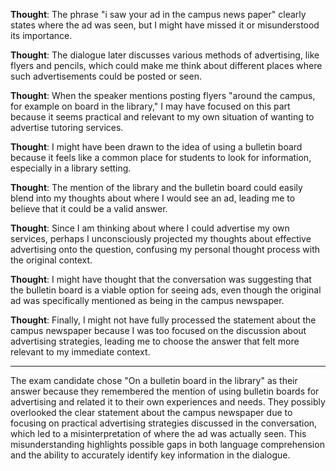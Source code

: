 **Thought**: The phrase "i saw your ad in the campus news paper" clearly states where the ad was seen, but I might have missed it or misunderstood its importance.  

**Thought**: The dialogue later discusses various methods of advertising, like flyers and pencils, which could make me think about different places where such advertisements could be posted or seen.  

**Thought**: When the speaker mentions posting flyers "around the campus, for example on board in the library," I may have focused on this part because it seems practical and relevant to my own situation of wanting to advertise tutoring services.  

**Thought**: I might have been drawn to the idea of using a bulletin board because it feels like a common place for students to look for information, especially in a library setting.  

**Thought**: The mention of the library and the bulletin board could easily blend into my thoughts about where I would see an ad, leading me to believe that it could be a valid answer.  

**Thought**: Since I am thinking about where I could advertise my own services, perhaps I unconsciously projected my thoughts about effective advertising onto the question, confusing my personal thought process with the original context.  

**Thought**: I might have thought that the conversation was suggesting that the bulletin board is a viable option for seeing ads, even though the original ad was specifically mentioned as being in the campus newspaper.  

**Thought**: Finally, I might not have fully processed the statement about the campus newspaper because I was too focused on the discussion about advertising strategies, leading me to choose the answer that felt more relevant to my immediate context.

---

The exam candidate chose "On a bulletin board in the library" as their answer because they remembered the mention of using bulletin boards for advertising and related it to their own experiences and needs. They possibly overlooked the clear statement about the campus newspaper due to focusing on practical advertising strategies discussed in the conversation, which led to a misinterpretation of where the ad was actually seen. This misunderstanding highlights possible gaps in both language comprehension and the ability to accurately identify key information in the dialogue.